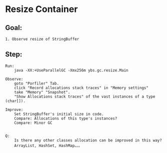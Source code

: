 Resize Container
==
Goal:
--
	1. Observe resize of StringBuffer


Step:
--
	Run: 
		java -XX:+UseParallelGC -Xmx256m ybs.gc.resize.Main

	Observe: 
		goto "Porfiler" Tab.
		click "Record allocations stack traces" in "Memory settings"
		take "Memory" "Snapshot".
		"Show Allocations stack traces" of the vast instances of a type (char[]).

	Improve:
		Set StringBuffer's initial size in code.
		Compare: Allocations of this type's instances?
		Compare: Minor GC

	
	Q: 
		Is there any other classes allocation can be improved in this way?
		ArrayList, HashSet, HashMap。。。
